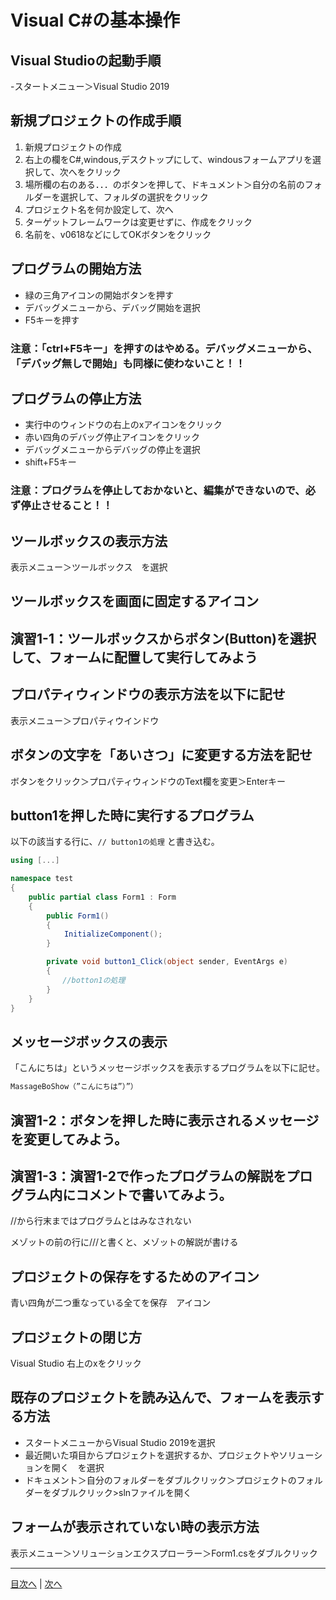 # Visual C#の基本操作
## Visual Studioの起動手順
-スタートメニュー＞Visual Studio 2019


## 新規プロジェクトの作成手順
1. 新規プロジェクトの作成 
3. 右上の欄をC#,windous,デスクトップにして、windousフォームアプリを選択して、次へをクリック
4. 場所欄の右のある．．．のボタンを押して、ドキュメント＞自分の名前のフォルダーを選択して、フォルダの選択をクリック
5. プロジェクト名を何か設定して、次へ
6. ターゲットフレームワークは変更せずに、作成をクリック
7. 名前を、v0618などにしてOKボタンをクリック

## プログラムの開始方法
- 緑の三角アイコンの開始ボタンを押す
- デバッグメニューから、デバッグ開始を選択
- F5キーを押す

### 注意：「ctrl+F5キー」を押すのはやめる。デバッグメニューから、「デバッグ無しで開始」も同様に使わないこと！！

## プログラムの停止方法
- 実行中のウィンドウの右上のxアイコンをクリック
- 赤い四角のデバッグ停止アイコンをクリック
- デバッグメニューからデバッグの停止を選択
- shift+F5キー

### 注意：プログラムを停止しておかないと、編集ができないので、必ず停止させること！！

## ツールボックスの表示方法
表示メニュー＞ツールボックス　を選択


## ツールボックスを画面に固定するアイコン



## 演習1-1：ツールボックスからボタン(Button)を選択して、フォームに配置して実行してみよう



## プロパティウィンドウの表示方法を以下に記せ
表示メニュー＞プロパティウインドウ


## ボタンの文字を「あいさつ」に変更する方法を記せ

ボタンをクリック＞プロパティウィンドウのText欄を変更＞Enterキー

## button1を押した時に実行するプログラム
以下の該当する行に、`// button1の処理` と書き込む。

```cs
using [...]

namespace test
{
    public partial class Form1 : Form
    {
        public Form1()
        {
            InitializeComponent();
        }

        private void button1_Click(object sender, EventArgs e)
        {
　　　　　　　//botton1の処理
        }
    }
}
```

## メッセージボックスの表示
「こんにちは」というメッセージボックスを表示するプログラムを以下に記せ。

```cs
MassageBoShow（”こんにちは”）”）
```

## 演習1-2：ボタンを押した時に表示されるメッセージを変更してみよう。



## 演習1-3：演習1-2で作ったプログラムの解説をプログラム内にコメントで書いてみよう。

//から行末まではプログラムとはみなされない

メゾットの前の行に///と書くと、メゾットの解説が書ける

## プロジェクトの保存をするためのアイコン

青い四角が二つ重なっている全てを保存　アイコン

## プロジェクトの閉じ方

Visual Studio 右上のxをクリック

## 既存のプロジェクトを読み込んで、フォームを表示する方法
- スタートメニューからVisual Studio 2019を選択
- 最近開いた項目からプロジェクトを選択するか、プロジェクトやソリューションを開く　を選択
- ドキュメント＞自分のフォルダーをダブルクリック＞プロジェクトのフォルダーをダブルクリック>slnファイルを開く

## フォームが表示されていない時の表示方法
表示メニュー＞ソリューションエクスプローラー＞Form1.csをダブルクリック

---

[目次へ](README.md#%E7%9B%AE%E6%AC%A1) | [次へ](README.md#%E3%83%97%E3%83%AD%E3%82%B0%E3%83%A9%E3%83%9F%E3%83%B3%E3%82%B0%E3%81%AE%E8%82%9D)
